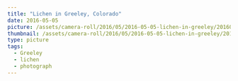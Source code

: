 ```yaml
---
title: "Lichen in Greeley, Colorado"
date: 2016-05-05
picture: /assets/camera-roll/2016/05/2016-05-05-lichen-in-greeley/20160505_232048139_iOS.jpg
thumbnail: /assets/camera-roll/2016/05/2016-05-05-lichen-in-greeley/20160505_232048139_iOS-thumbnail.jpg
type: picture
tags:
  - Greeley
  - lichen
  - photograph
---
```

